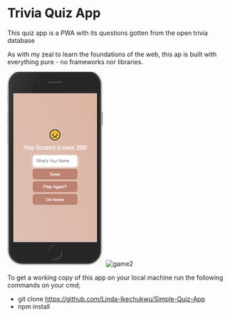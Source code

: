 # Trivia Quiz App

This quiz app is a PWA with its questions gotten from the open trivia database

As with my zeal to learn the foundations of the web, this ap is built with everything pure - no frameworks nor libraries.

![game](game.png) ![game2](game2.jpg)

To get a working copy of this app on your local machine run the following commands on your cmd;

* git clone https://github.com/Linda-Ikechukwu/Simple-Quiz-App
* npm install 


